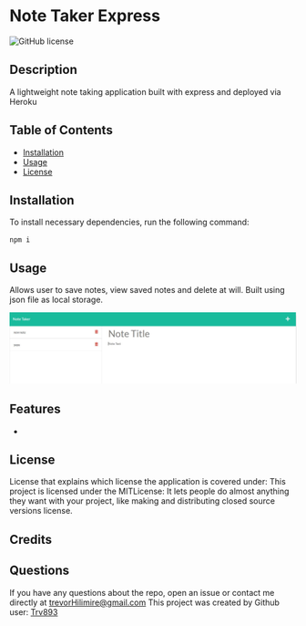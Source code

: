 # Note Taker Express 

![GitHub license](https://img.shields.io/badge/license-MITL-blue.svg)

## Description

A lightweight note taking application built with express and deployed via Heroku

## Table of Contents

* [Installation](#installation) 
* [Usage](#usage) 
* [License](#license) 


## Installation
To install necessary dependencies, run the following command:
  ```
  npm i
  ```

## Usage

Allows user to save notes, view saved notes and delete at will. Built using json file as local storage.

![Example](./assets/example.jpg)

## Features

-


## License
License that explains which license the application is covered under:
This project is licensed under the MITLicense: It lets people do almost anything they want with your project, like making and distributing closed source versions license.

## Credits



## Questions

If you have any questions about the repo, open an issue or contact me directly at trevorHilimire@gmail.com
This project was created by Github user: [Trv893](https://github.com/trv893/)
